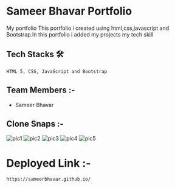 # Sameer Bhavar Portfolio
<!-- sameer bhavar Portfolio -->

My portfolio This portfolio i created using html,css,javascript and Bootstrap.In this portfolio i added my projects my tech skill
  
  ## Tech Stacks 🛠
    
    HTML 5, CSS, JavaScript and Bootstrap
    
  ## Team Members :-
  - Sameer Bhavar
 
  
  ## Clone Snaps :-
  
  ![pic1](https://user-images.githubusercontent.com/103572651/192815556-e17b7952-3af5-4efe-aded-86b53ee49d77.jpg)
  ![pic2](https://user-images.githubusercontent.com/103572651/192817289-492faf45-9a9e-4b33-8638-70b969b39514.jpg)
  ![pic3](https://user-images.githubusercontent.com/103572651/192817345-ab64e0ed-73ac-4c33-a579-016b4442507b.jpg)
  ![pic4](https://user-images.githubusercontent.com/103572651/192817386-ccc17ba6-8938-40f1-84d1-9f314359c9b7.jpg)
  ![pic5](https://user-images.githubusercontent.com/103572651/192817416-faf862f2-1ecc-408e-81f5-a2043c44e909.jpg)

  
  
  # Deployed Link :-
    https://sameerbhavar.github.io/
    
  


